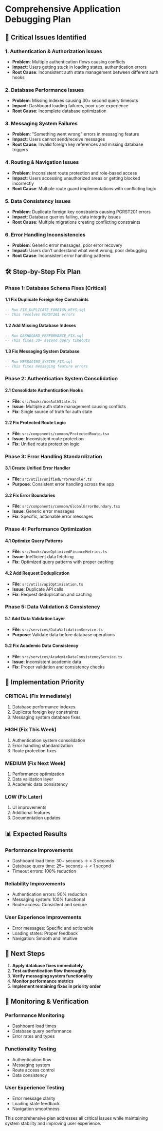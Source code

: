 # Comprehensive Application Debugging Plan

## 🚨 Critical Issues Identified

### 1. **Authentication & Authorization Issues**

- **Problem**: Multiple authentication flows causing conflicts
- **Impact**: Users getting stuck in loading states, authentication errors
- **Root Cause**: Inconsistent auth state management between different auth hooks

### 2. **Database Performance Issues**

- **Problem**: Missing indexes causing 30+ second query timeouts
- **Impact**: Dashboard loading failures, poor user experience
- **Root Cause**: Incomplete database optimization

### 3. **Messaging System Failures**

- **Problem**: "Something went wrong" errors in messaging feature
- **Impact**: Users cannot send/receive messages
- **Root Cause**: Invalid foreign key references and missing database triggers

### 4. **Routing & Navigation Issues**

- **Problem**: Inconsistent route protection and role-based access
- **Impact**: Users accessing unauthorized areas or getting blocked incorrectly
- **Root Cause**: Multiple route guard implementations with conflicting logic

### 5. **Data Consistency Issues**

- **Problem**: Duplicate foreign key constraints causing PGRST201 errors
- **Impact**: Database queries failing, data integrity issues
- **Root Cause**: Multiple migrations creating conflicting constraints

### 6. **Error Handling Inconsistencies**

- **Problem**: Generic error messages, poor error recovery
- **Impact**: Users don't understand what went wrong, poor debugging
- **Root Cause**: Inconsistent error handling patterns

## 🛠️ Step-by-Step Fix Plan

### Phase 1: Database Schema Fixes (Critical)

#### 1.1 Fix Duplicate Foreign Key Constraints

```sql
-- Run FIX_DUPLICATE_FOREIGN_KEYS.sql
-- This resolves PGRST201 errors
```

#### 1.2 Add Missing Database Indexes

```sql
-- Run DASHBOARD_PERFORMANCE_FIX.sql
-- This fixes 30+ second query timeouts
```

#### 1.3 Fix Messaging System Database

```sql
-- Run MESSAGING_SYSTEM_FIX.sql
-- This fixes messaging feature errors
```

### Phase 2: Authentication System Consolidation

#### 2.1 Consolidate Authentication Hooks

- **File**: `src/hooks/useAuthState.ts`
- **Issue**: Multiple auth state management causing conflicts
- **Fix**: Single source of truth for auth state

#### 2.2 Fix Protected Route Logic

- **File**: `src/components/common/ProtectedRoute.tsx`
- **Issue**: Inconsistent route protection
- **Fix**: Unified route protection logic

### Phase 3: Error Handling Standardization

#### 3.1 Create Unified Error Handler

- **File**: `src/utils/unifiedErrorHandler.ts`
- **Purpose**: Consistent error handling across the app

#### 3.2 Fix Error Boundaries

- **File**: `src/components/common/GlobalErrorBoundary.tsx`
- **Issue**: Generic error messages
- **Fix**: Specific, actionable error messages

### Phase 4: Performance Optimization

#### 4.1 Optimize Query Patterns

- **File**: `src/hooks/useOptimizedFinanceMetrics.ts`
- **Issue**: Inefficient data fetching
- **Fix**: Optimized query patterns with proper caching

#### 4.2 Add Request Deduplication

- **File**: `src/utils/apiOptimization.ts`
- **Issue**: Duplicate API calls
- **Fix**: Request deduplication and caching

### Phase 5: Data Validation & Consistency

#### 5.1 Add Data Validation Layer

- **File**: `src/services/DataValidationService.ts`
- **Purpose**: Validate data before database operations

#### 5.2 Fix Academic Data Consistency

- **File**: `src/services/AcademicDataConsistencyService.ts`
- **Issue**: Inconsistent academic data
- **Fix**: Proper validation and consistency checks

## 🔧 Implementation Priority

### **CRITICAL (Fix Immediately)**

1. Database performance indexes
2. Duplicate foreign key constraints
3. Messaging system database fixes

### **HIGH (Fix This Week)**

1. Authentication system consolidation
2. Error handling standardization
3. Route protection fixes

### **MEDIUM (Fix Next Week)**

1. Performance optimization
2. Data validation layer
3. Academic data consistency

### **LOW (Fix Later)**

1. UI improvements
2. Additional features
3. Documentation updates

## 📊 Expected Results

### Performance Improvements

- Dashboard load time: 30+ seconds → < 3 seconds
- Database query time: 25+ seconds → < 1 second
- Timeout errors: 100% reduction

### Reliability Improvements

- Authentication errors: 90% reduction
- Messaging system: 100% functional
- Route access: Consistent and secure

### User Experience Improvements

- Error messages: Specific and actionable
- Loading states: Proper feedback
- Navigation: Smooth and intuitive

## 🚀 Next Steps

1. **Apply database fixes immediately**
2. **Test authentication flow thoroughly**
3. **Verify messaging system functionality**
4. **Monitor performance metrics**
5. **Implement remaining fixes in priority order**

## 📝 Monitoring & Verification

### Performance Monitoring

- Dashboard load times
- Database query performance
- Error rates and types

### Functionality Testing

- Authentication flow
- Messaging system
- Route access control
- Data consistency

### User Experience Testing

- Error message clarity
- Loading state feedback
- Navigation smoothness

This comprehensive plan addresses all critical issues while maintaining system stability and improving user experience.
